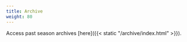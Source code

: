 ```yaml
---
title: Archive
weight: 80
---
```


Access past season archives [here]({{< static "/archive/index.html" >}}).
